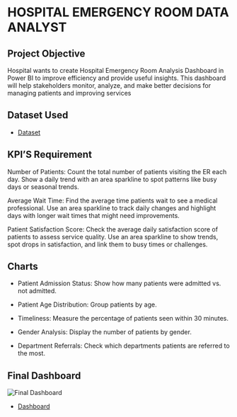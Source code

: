 # HOSPITAL EMERGENCY ROOM DATA ANALYST
## Project Objective
Hospital wants to create Hospital Emergency Room Analysis Dashboard in Power BI to improve efficiency and provide useful insights. This dashboard will help stakeholders monitor, analyze, and make better decisions for managing patients and improving services

## Dataset Used
- <a href="https://github.com/iamsumansaha/Data_analysis-DashBoard/blob/main/Hospital%20Emergency%20Room%20Data.csv">Dataset</a>

## KPI’S Requirement
Number of Patients:
Count the total number of patients visiting the ER each day.
Show a daily trend with an area sparkline to spot patterns like busy days or seasonal trends.

Average Wait Time:
Find the average time patients wait to see a medical professional.
Use an area sparkline to track daily changes and highlight days with longer wait times that might need improvements.

Patient Satisfaction Score:
Check the average daily satisfaction score of patients to assess service quality.
Use an area sparkline to show trends, spot drops in satisfaction, and link them to busy times or challenges.

## Charts
- Patient Admission Status: Show how many patients were admitted vs. not admitted.

- Patient Age Distribution: Group patients by age.

- Timeliness: Measure the percentage of patients seen within 30 minutes.

- Gender Analysis: Display the number of patients by gender. 

- Department Referrals: Check which departments patients are referred to the most.

## Final Dashboard
![Final Dashboard](https://github.com/user-attachments/assets/5522bfdc-cbf3-4587-8daa-9f81a7d0a9f4)

- <a href="https://github.com/iamsumansaha/Data_analysis-DashBoard/blob/main/Final%20Dashboard.png">Dashboard</a>




